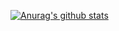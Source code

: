 [![Anurag's github stats](https://github-readme-stats.vercel.app/api?username=evilbutcher)](https://github.com/anuraghazra/github-readme-stats)
